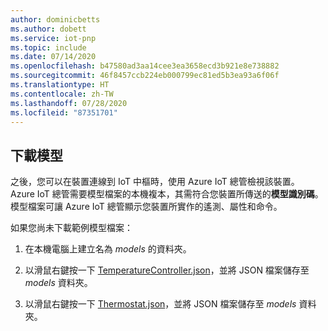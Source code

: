 ```yaml
---
author: dominicbetts
ms.author: dobett
ms.service: iot-pnp
ms.topic: include
ms.date: 07/14/2020
ms.openlocfilehash: b47580ad3aa14cee3ea3658ecd3b921e8e738882
ms.sourcegitcommit: 46f8457ccb224eb000799ec81ed5b3ea93a6f06f
ms.translationtype: HT
ms.contentlocale: zh-TW
ms.lasthandoff: 07/28/2020
ms.locfileid: "87351701"
---
```

## <a name="download-the-model"></a>下載模型

之後，您可以在裝置連線到 IoT 中樞時，使用 Azure IoT 總管檢視該裝置。 Azure IoT 總管需要模型檔案的本機複本，其需符合您裝置所傳送的**模型識別碼**。 模型檔案可讓 Azure IoT 總管顯示您裝置所實作的遙測、屬性和命令。

如果您尚未下載範例模型檔案：

1. 在本機電腦上建立名為 *models* 的資料夾。

1. 以滑鼠右鍵按一下 [TemperatureController.json](https://raw.githubusercontent.com/Azure/opendigitaltwins-dtdl/master/DTDL/v2/samples/TemperatureController.json)，並將 JSON 檔案儲存至 *models* 資料夾。

1. 以滑鼠右鍵按一下 [Thermostat.json](https://raw.githubusercontent.com/Azure/opendigitaltwins-dtdl/master/DTDL/v2/samples/Thermostat.json)，並將 JSON 檔案儲存至 *models* 資料夾。
